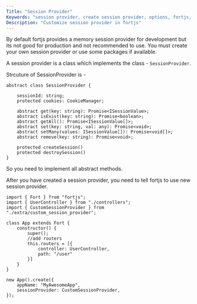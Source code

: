 ```yaml
---
Title: "Session Provider"
Keywords: "session provider, create session provider, options, fortjs, node"
Description: "Customize session provider in fortjs"
---
```


By default fortjs provides a memory session provider for development but its not good for production and not recommended to use. You must create your own session provider or use some packages if available.

A session provider is a class which implements the class - `SessionProvider`.

Strcuture of SessionProvider is - 

```
abstract class SessionProvider {

    sessionId: string;
    protected cookies: CookieManager;

    abstract get(key: string): Promise<ISessionValue>;
    abstract isExist(key: string): Promise<boolean>;
    abstract getAll(): Promise<ISessionValue[]>;
    abstract set(key: string, val: any): Promise<void>;
    abstract setMany(values: ISessionValue[]): Promise<void[]>;
    abstract remove(key: string): Promise<void>;

    protected createSession()
    protected destroySession()
}
```

So you need to implement all abstract methods.

After you have created a session provider, you need to tell fortjs to use new session provider.

```
import { Fort } from "fortjs";
import { UserController } from "./controllers";
import { CustomSessionProvider } from "./extra/custom_session_provider";

class App extends Fort {
    constructor() {
        super();
        //add routers
        this.routers = [{
            controller: UserController,
            path: "/user"
        }]
    }
}

new App().create({
    appName: "MyAwesomeApp",
    sessionProvider: CustomSessionProvider,
});
```